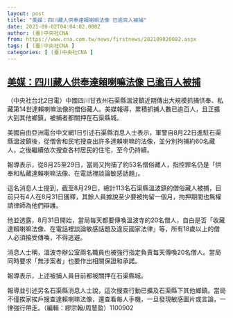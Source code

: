 ```yaml
---
layout: post
title: "美媒：四川藏人供奉達賴喇嘛法像 已逾百人被捕"
date: 2021-09-02T04:04:02.000Z
author: (臺)中央社CNA
from: https://www.cna.com.tw/news/firstnews/202109020082.aspx
tags: [ (臺)中央社CNA ]
categories: [ (臺)中央社CNA ]
---
```

<!--1630555442000-->
[美媒：四川藏人供奉達賴喇嘛法像 已逾百人被捕](https://www.cna.com.tw/news/firstnews/202109020082.aspx)
------

<div>
<div></div><div class="paragraph"><p>（中央社台北2日電）中國四川甘孜州石渠縣溫波鎮近期傳出大規模抓捕供奉、私藏第14世達賴喇嘛法像的僧俗藏人。美媒報導，累積抓捕人數已逾百人，且正擴大到其他鄉鎮，被捕者都關押在石渠縣城。</p><p>美國自由亞洲電台中文網1日引述石渠縣消息人士表示，軍警自8月22日進駐石渠縣溫波鎮後，從僧舍和民宅搜查出許多達賴喇嘛的法像，並分別拘捕約60名藏人，之後繼續依次搜查各村居民的住宅，至今仍持續。</p><p>報導表示，從8月25至29日，當局又拘捕了約53名僧俗藏人，指控罪名仍是「供奉和私藏達賴喇嘛法像、在電話裡談論敏感話題」。</p><p>這名消息人士提到，截至8月29日，總計113名石渠縣溫波鎮的僧俗藏人被捕，目前只有4人在8月31日獲釋，其餘人員據說至少要被拘留一個月，拘押期間也無權請律師為他們辯護。</p><p>他並透露，8月31日開始，當局每天都要傳喚溫波寺的20名僧人，自白是否「收藏達賴喇嘛法像、在電話裡談論敏感話題及違反國家法律」等，所有18歲以上的僧人必須接受傳喚，不得逃避。</p><p>消息人士稱，溫波寺辦公室兩名職員也被強行指定負責每天傳喚20名僧人。當局同時要求「無涉案者」也要作出相關保證和承諾。</p><p>報導表示，上述被捕人員目前都被關押在石渠縣城。</p><p>報導並引述另名石渠縣消息人士說，這次搜查行動已擴及石渠縣下其他鄉鎮。當局不僅挨家挨戶搜查達賴喇嘛法像，還查看每人手機，一旦發現敏感圖片或言論，一律強行帶走。（編輯：繆宗翰/周慧盈）1100902</p></div>
</div>
